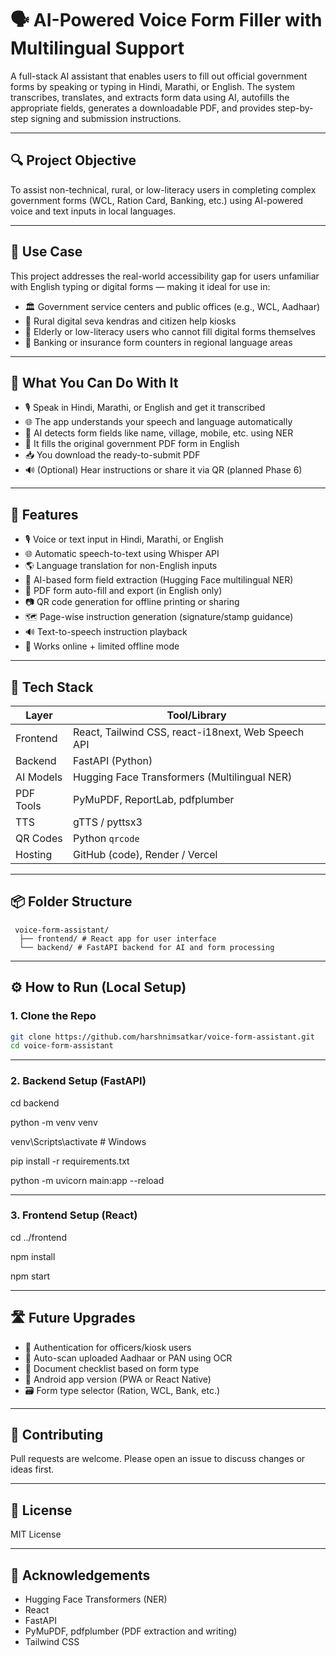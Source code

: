 # 🗣️ AI-Powered Voice Form Filler with Multilingual Support

A full-stack AI assistant that enables users to fill out official government forms by speaking or typing in Hindi, Marathi, or English. The system transcribes, translates, and extracts form data using AI, autofills the appropriate fields, generates a downloadable PDF, and provides step-by-step signing and submission instructions.

---

## 🔍 Project Objective

To assist non-technical, rural, or low-literacy users in completing complex government forms (WCL, Ration Card, Banking, etc.) using AI-powered voice and text inputs in local languages.

---

## 📍 Use Case

This project addresses the real-world accessibility gap for users unfamiliar with English typing or digital forms — making it ideal for use in:

- 🏛️ Government service centers and public offices (e.g., WCL, Aadhaar)
- 📍 Rural digital seva kendras and citizen help kiosks
- 🧓 Elderly or low-literacy users who cannot fill digital forms themselves
- 🏦 Banking or insurance form counters in regional language areas

---

## 🧠 What You Can Do With It

- 🎙️ Speak in Hindi, Marathi, or English and get it transcribed
- 🌐 The app understands your speech and language automatically
- 🧾 AI detects form fields like name, village, mobile, etc. using NER
- 📄 It fills the original government PDF form in English
- 📥 You download the ready-to-submit PDF
- 🔊 (Optional) Hear instructions or share it via QR (planned Phase 6)


---

## 🚀 Features

- 🎙️ Voice or text input in Hindi, Marathi, or English
- 🌐 Automatic speech-to-text using Whisper API
- 🌎 Language translation for non-English inputs
- 🧠 AI-based form field extraction (Hugging Face multilingual NER)
- 📄 PDF form auto-fill and export (in English only)
- 📷 QR code generation for offline printing or sharing
- 🗺️ Page-wise instruction generation (signature/stamp guidance)
- 🔊 Text-to-speech instruction playback 
- 📶 Works online + limited offline mode

---

## 🧰 Tech Stack

| Layer     | Tool/Library                                      |
|-----------|---------------------------------------------------|
| Frontend  | React, Tailwind CSS, react-i18next, Web Speech API|
| Backend   | FastAPI (Python)                                  |
| AI Models | Hugging Face Transformers (Multilingual NER)      |
| PDF Tools | PyMuPDF, ReportLab, pdfplumber                    |
| TTS       | gTTS / pyttsx3                                    |
| QR Codes  | Python `qrcode`                                   |
| Hosting   | GitHub (code), Render / Vercel                    |


---

## 📦 Folder Structure

```
 voice-form-assistant/
  ├── frontend/ # React app for user interface
  └── backend/ # FastAPI backend for AI and form processing
```


---

## ⚙️ How to Run (Local Setup)

### 1. Clone the Repo 
```bash
git clone https://github.com/harshnimsatkar/voice-form-assistant.git
cd voice-form-assistant
```

---

### 2. Backend Setup (FastAPI)
cd backend

python -m venv venv

venv\Scripts\activate  # Windows

pip install -r requirements.txt

python -m uvicorn main:app --reload

---

### 3. Frontend Setup (React)
cd ../frontend

npm install

npm start

---

## 🛣️ Future Upgrades

- 🔐 Authentication for officers/kiosk users
- 📎 Auto-scan uploaded Aadhaar or PAN using OCR
- 🧾 Document checklist based on form type
- 📱 Android app version (PWA or React Native)
- 🗃️ Form type selector (Ration, WCL, Bank, etc.)

---

## 🤝 Contributing

Pull requests are welcome. Please open an issue to discuss changes or ideas first.

---

## 📃 License

MIT License

---

## 🙏 Acknowledgements

- Hugging Face Transformers (NER)
- React
- FastAPI
- PyMuPDF, pdfplumber (PDF extraction and writing)
- Tailwind CSS








